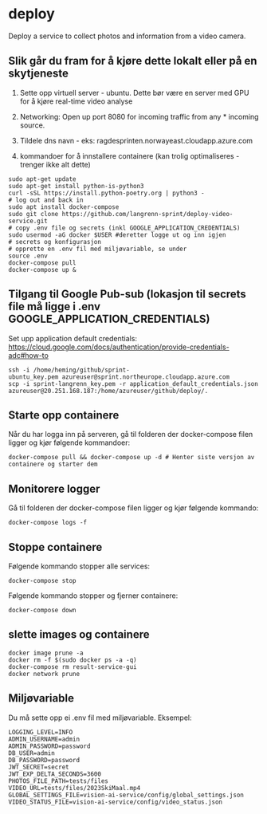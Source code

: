 # deploy

Deploy a service to collect photos and information from a video camera.

## Slik går du fram for å kjøre dette lokalt eller på en skytjeneste

1. Sette opp virtuell server - ubuntu. Dette bør være en server med GPU for å kjøre real-time video analyse
2. Networking: Open up port 8080 for incoming traffic from any * incoming source.
3. Tildele dns navn - eks: ragdesprinten.norwayeast.cloudapp.azure.com

4. kommandoer for å innstallere containere (kan trolig optimaliseres - trenger ikke alt dette)

```Shell
sudo apt-get update
sudo apt-get install python-is-python3
curl -sSL https://install.python-poetry.org | python3 -
# log out and back in
sudo apt install docker-compose
sudo git clone https://github.com/langrenn-sprint/deploy-video-service.git
# copy .env file og secrets (inkl GOOGLE_APPLICATION_CREDENTIALS)
sudo usermod -aG docker $USER #deretter logge ut og inn igjen
# secrets og konfigurasjon
# opprette en .env fil med miljøvariable, se under
source .env
docker-compose pull
docker-compose up &
```

## Tilgang til Google Pub-sub (lokasjon til secrets file må ligge i .env GOOGLE_APPLICATION_CREDENTIALS)

Set upp application default credentials: https://cloud.google.com/docs/authentication/provide-credentials-adc#how-to

```Shell kommandoer hvis du skal laste filen opp på en Azure virtuell server
ssh -i /home/heming/github/sprint-ubuntu_key.pem azureuser@sprint.northeurope.cloudapp.azure.com
scp -i sprint-langrenn_key.pem -r application_default_credentials.json azureuser@20.251.168.187:/home/azureuser/github/deploy/.
```

## Starte opp containere

Når du har logga inn på serveren, gå til folderen der docker-compose filen ligger og kjør følgende kommandoer:

```Shell
docker-compose pull && docker-compose up -d # Henter siste versjon av containere og starter dem
```

## Monitorere logger

Gå til folderen der docker-compose filen ligger og kjør følgende kommando:

```Shell
docker-compose logs -f
```

## Stoppe containere

Følgende kommando stopper alle services:

```Shell
docker-compose stop
```

Følgende kommando stopper og fjerner containere:

```Shell
docker-compose down
```

## slette images og containere

```Shell
docker image prune -a
docker rm -f $(sudo docker ps -a -q)
docker-compose rm result-service-gui
docker network prune
```

## Miljøvariable

Du må sette opp ei .env fil med miljøvariable. Eksempel:

```Shell
LOGGING_LEVEL=INFO
ADMIN_USERNAME=admin
ADMIN_PASSWORD=password
DB_USER=admin
DB_PASSWORD=password
JWT_SECRET=secret
JWT_EXP_DELTA_SECONDS=3600
PHOTOS_FILE_PATH=tests/files
VIDEO_URL=tests/files/2023SkiMaal.mp4
GLOBAL_SETTINGS_FILE=vision-ai-service/config/global_settings.json
VIDEO_STATUS_FILE=vision-ai-service/config/video_status.json
```